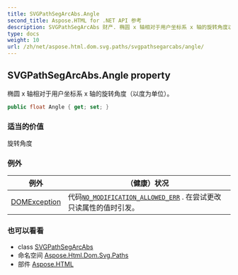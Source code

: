 ```yaml
---
title: SVGPathSegArcAbs.Angle
second_title: Aspose.HTML for .NET API 参考
description: SVGPathSegArcAbs 财产. 椭圆 x 轴相对于用户坐标系 x 轴的旋转角度以度为单位
type: docs
weight: 10
url: /zh/net/aspose.html.dom.svg.paths/svgpathsegarcabs/angle/
---
```

## SVGPathSegArcAbs.Angle property

椭圆 x 轴相对于用户坐标系 x 轴的旋转角度（以度为单位）。

```csharp
public float Angle { get; set; }
```

### 适当的价值

旋转角度

### 例外

| 例外 | （健康）状况 |
| --- | --- |
| [DOMException](../../../aspose.html.dom/domexception/) | 代码[`NO_MODIFICATION_ALLOWED_ERR`](../../../aspose.html.dom/domexception/no_modification_allowed_err/) . 在尝试更改只读属性的值时引发。 |

### 也可以看看

* class [SVGPathSegArcAbs](../)
* 命名空间 [Aspose.Html.Dom.Svg.Paths](../../svgpathsegarcabs/)
* 部件 [Aspose.HTML](../../../)


